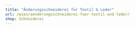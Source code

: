 ```yaml
---
title: "Änderungsschneiderei für Textil & Leder"
url: /wien/aenderungsschneiderei-fuer-textil-und-leder/
shop: Schneiderei
---
```

